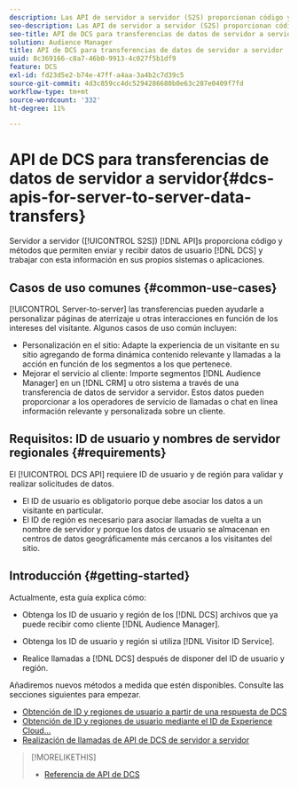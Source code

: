 ```yaml
---
description: Las API de servidor a servidor (S2S) proporcionan código y métodos que le permiten enviar y recibir datos de usuario de DCS y trabajar con esta información en sus propios sistemas o aplicaciones.
seo-description: Las API de servidor a servidor (S2S) proporcionan código y métodos que le permiten enviar y recibir datos de usuario de DCS y trabajar con esta información en sus propios sistemas o aplicaciones.
seo-title: API de DCS para transferencias de datos de servidor a servidor
solution: Audience Manager
title: API de DCS para transferencias de datos de servidor a servidor
uuid: 8c369166-c8a7-46b0-9913-4c027f5b1df9
feature: DCS
exl-id: fd23d5e2-b74e-47ff-a4aa-3a4b2c7d39c5
source-git-commit: 4d3c859cc4dc5294286680b0e63c287e0409f7fd
workflow-type: tm+mt
source-wordcount: '332'
ht-degree: 11%

---
```


# API de DCS para transferencias de datos de servidor a servidor{#dcs-apis-for-server-to-server-data-transfers}

Servidor a servidor ([!UICONTROL S2S]) [!DNL API]s proporciona código y métodos que permiten enviar y recibir datos de usuario [!DNL DCS] y trabajar con esta información en sus propios sistemas o aplicaciones.

## Casos de uso comunes {#common-use-cases}

[!UICONTROL Server-to-server] las transferencias pueden ayudarle a personalizar páginas de aterrizaje u otras interacciones en función de los intereses del visitante. Algunos casos de uso común incluyen:

* Personalización en el sitio: Adapte la experiencia de un visitante en su sitio agregando de forma dinámica contenido relevante y llamadas a la acción en función de los segmentos a los que pertenece.
* Mejorar el servicio al cliente: Importe segmentos [!DNL Audience Manager] en un [!DNL CRM] u otro sistema a través de una transferencia de datos de servidor a servidor. Estos datos pueden proporcionar a los operadores de servicio de llamadas o chat en línea información relevante y personalizada sobre un cliente.

## Requisitos: ID de usuario y nombres de servidor regionales {#requirements}

El [!UICONTROL DCS API] requiere ID de usuario y de región para validar y realizar solicitudes de datos.

* El ID de usuario es obligatorio porque debe asociar los datos a un visitante en particular.
* El ID de región es necesario para asociar llamadas de vuelta a un nombre de servidor y porque los datos de usuario se almacenan en centros de datos geográficamente más cercanos a los visitantes del sitio.

## Introducción {#getting-started}

Actualmente, esta guía explica cómo:

* Obtenga los ID de usuario y región de los [!DNL DCS] archivos que ya puede recibir como cliente [!DNL Audience Manager].

* Obtenga los ID de usuario y región si utiliza [!DNL Visitor ID Service].
* Realice llamadas a [!DNL DCS] después de disponer del ID de usuario y región.

Añadiremos nuevos métodos a medida que estén disponibles. Consulte las secciones siguientes para empezar.

* [Obtención de ID y regiones de usuario a partir de una respuesta de DCS](dcs-aam-ids.md)
* [Obtención de ID y regiones de usuario mediante el ID de Experience Cloud...](dcs-mcid-ids.md)
* [Realización de llamadas de API de DCS de servidor a servidor](dcs-s2s-calls.md)

>[!MORELIKETHIS]
>
>* [Referencia de API de DCS ](../../../api/dcs-intro/dcs-api-reference/dcs-api-methods.md)

